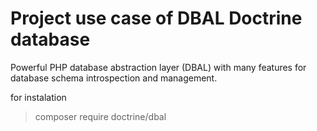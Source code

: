 # Project use case of DBAL Doctrine database

Powerful PHP database abstraction layer (DBAL) with many features for database schema introspection and management.



for instalation

> composer require doctrine/dbal


